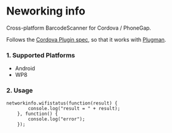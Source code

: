 Neworking info
==============

Cross-platform BarcodeScanner for Cordova / PhoneGap.

Follows the [Cordova Plugin spec](http://cordova.apache.org/docs/en/3.0.0/plugin_ref_spec.md), so that it works with [Plugman](https://github.com/apache/cordova-plugman).

### 1. Supported Platforms

- Android
- WP8
 

### 2. Usage

    networkinfo.wifistatus(function(result) {
            console.log("result = " + result);
        }, function() {
            console.log("error");
        });

